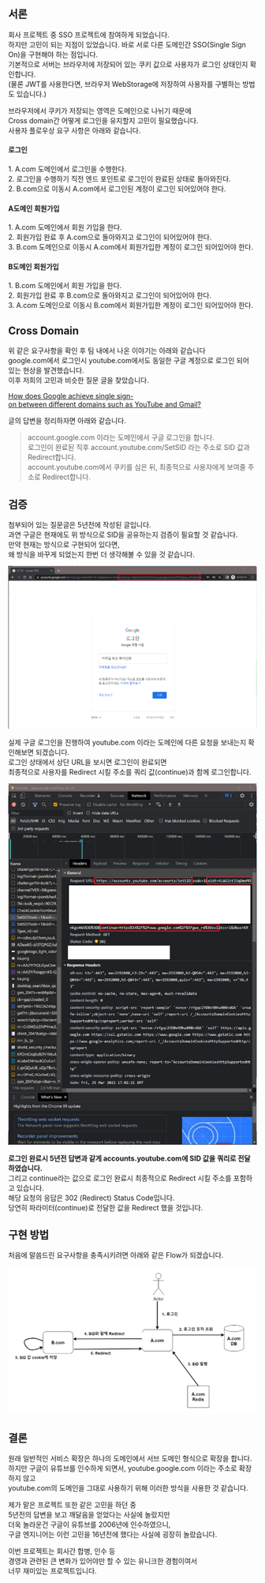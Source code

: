 ## 서론

회사 프로젝트 중 SSO 프로젝트에 참여하게 되었습니다.  
하지만 고민이 되는 지점이 있었습니다. 바로 서로 다른 도메인간 SSO(Single Sign On)을 구현해야 하는 점입니다.  
기본적으로 서버는 브라우저에 저장되어 있는 쿠키 값으로 사용자가 로그인 상태인지 확인합니다.  
(물론 JWT를 사용한다면, 브라우저 WebStorage에 저장하여 사용자를 구별하는 방법도 있습니다.)

브라우저에서 쿠키가 저장되는 영역은 도메인으로 나뉘기 때문에  
Cross domain간 어떻게 로그인을 유지할지 고민이 필요했습니다.  
사용자 플로우상 요구 사항은 아래와 같습니다.

#### **로그인**

1\. A.com 도메인에서 로그인을 수행한다.  
2\. 로그인을 수행하기 직전 엔드 포인트로 로그인이 완료된 상태로 돌아와진다.  
2\. B.com으로 이동시 A.com에서 로그인된 계정이 로그인 되어있어야 한다.

#### **A도메인 회원가입**

1\. A.com 도메인에서 회원 가입을 한다.  
2\. 회원가입 완료 후 A.com으로 돌아와지고 로그인이 되어있어야 한다.  
3\. B.com 도메인으로 이동시 A.com에서 회원가입한 계정이 로그인 되어있어야 한다.

#### **B도메인 회원가입**

1\. B.com 도메인에서 회원 가입을 한다.  
2\. 회원가입 완료 후 B.com으로 돌아와지고 로그인이 되어있어야 한다.  
3\. A.com 도메인으로 이동시 B.com에서 회원가입한 계정이 로그인 되어있어야 한다.

## Cross Domain

위 같은 요구사항을 확인 후 팀 내에서 나온 이야기는 아래와 같습니다  
google.com에서 로그인시 youtube.com에서도 동일한 구글 계정으로 로그인 되어 있는 현상을 발견했습니다.  
이후 저희의 고민과 비슷한 질문 글을 찾았습니다.

[How does Google achieve single sign-on between different domains such as YouTube and Gmail?](https://www.quora.com/How-does-Google-achieve-single-sign-on-between-different-domains-such-as-YouTube-and-Gmail)  


글의 답변을 정리하자면 아래와 같습니다.

> account.google.com 이라는 도메인에서 구글 로그인을 합니다.  
> 로그인이 완료된 직후 account.youtube.com/SetSID 라는 주소로 SID 값과 Redirect합니다.  
> account.youtube.com에서 쿠키를 심은 뒤, 최종적으로 사용자에게 보여줄 주소로 Redirect합니다.

## 검증

첨부되어 있는 질문글은 5년전에 작성된 글입니다.  
과연 구글은 현재에도 위 방식으로 SID을 공유하는지 검증이 필요할 것 같습니다.  
만약 현재는 방식으로 구현되어 있다면,  
왜 방식을 바꾸게 되었는지 한번 더 생각해볼 수 있을 것 같습니다.

![1](./1.png)

실제 구글 로그인을 진행하여 youtube.com 이라는 도메인에 다른 요청을 보내는지 확인해보면 되겠습니다.  
로그인 상태에서 상단 URL을 보시면 로그인이 완료되면  
최종적으로 사용자를 Redirect 시킬 주소를 쿼리 값(continue)과 함께 로그인합니다.

![2](./2.png)

**로그인 완료시 5년전 답변과 같게 accounts.youtube.com에 **SID 값을** 쿼리로 전달하였습니다.**  
그리고 continue라는 값으로 로그인 완료시 최종적으로 Redirect 시킬 주소를 포함하고 있습니다.  
해당 요청의 응답은 302 (Redirect) Status Code입니다.  
당연히 파라미터(continue)로 전달한 값을 Redirect 했을 것입니다.  

## 구현 방법

처음에 말씀드린 요구사항을 충족시키려면 아래와 같은 Flow가 되겠습니다.

![3](./3.png)

## 결론

원래 일반적인 서비스 확장은 하나의 도메인에서 서브 도메인 형식으로 확장을 합니다.  
하지만 구글이 유튜브를 인수하게 되면서, youtube.google.com 이라는 주소로 확장하지 않고  
youtube.com의 도메인을 그대로 사용하기 위해 이러한 방식을 사용한 것 같습니다.

제가 맡은 프로젝트 또한 같은 고민을 하던 중  
5년전의 답변을 보고 깨달음을 얻었다는 사실에 놀랐지만  
더욱 놀라운건 구글이 유튜브를 2006년에 인수하였으니,  
구글 엔지니어는 이런 고민을 16년전에 했다는 사실에 굉장히 놀랐습니다.

이번 프로젝트는 회사간 합병, 인수 등  
경영과 관련된 큰 변화가 있어야만 할 수 있는 유니크한 경험이여서  
너무 재미있는 프로젝트입니다.
